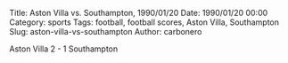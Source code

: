 Title: Aston Villa vs. Southampton, 1990/01/20
Date: 1990/01/20 00:00
Category: sports
Tags: football, football scores, Aston Villa, Southampton
Slug: aston-villa-vs-southampton
Author: carbonero


Aston Villa 2 - 1 Southampton
